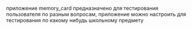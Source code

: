 приложение memory_card предназначено для тестирования пользователя по разным вопросам, приложение можно настроить для тестирования по какому нибудь школьному предмету
